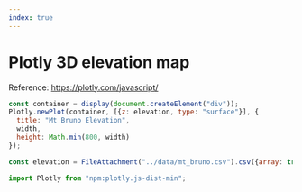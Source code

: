 ```yaml
---
index: true
---
```


# Plotly 3D elevation map

Reference: https://plotly.com/javascript/

```js echo
const container = display(document.createElement("div"));
Plotly.newPlot(container, [{z: elevation, type: "surface"}], {
  title: "Mt Bruno Elevation",
  width,
  height: Math.min(800, width)
});
```

```js echo
const elevation = FileAttachment("../data/mt_bruno.csv").csv({array: true, typed: true});
```

```js echo
import Plotly from "npm:plotly.js-dist-min";
```
